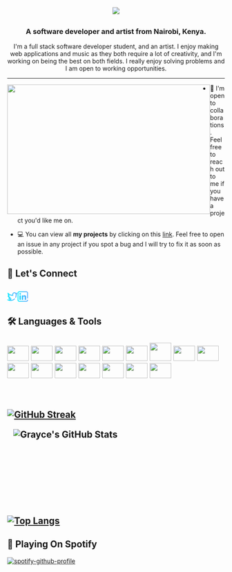 <h1 align="center">
    <img src="https://readme-typing-svg.herokuapp.com/?lines=Hi+there!+👋🏽;I'm+Grayce!+🦈;Nice+to+meet+you!+🙂&center=true&size=30&color=29d2a">
</h1>
<h3 align="center">A software developer and artist from Nairobi, Kenya.</h3>

<p align="center">I'm a full stack software developer student, and an artist. I enjoy making web applications and music as they both require a lot of creativity, and I'm working on being the best on both fields. I really enjoy solving problems and I am open to working opportunities.</p>

---

<img align="left" width="470px" height="300px" src="https://media0.giphy.com/media/BACNp4PYgXACSPujxi/200.webp?cid=ecf05e47czdtdnqxmled37wxu9qt20n3o1qaicw3jvk8qj9p&rid=200.webp&ct=g">

- 👥 I'm open to collaborations. Feel free to reach out to me if you have a project you'd like me on.

- 💻 You can view all **my projects** by clicking on this [link](https://github.com/Graycemuthui?tab=repositories). Feel free to open an issue in any project if you spot a bug and I will try to fix it as soon as possible.

 <h2>📲  Let's Connect<h2>
  <a href="https://twitter.com/Grayce_Muthui">
  <img align="left" alt="Grayce Muthui's Twitter" height="24px" src="https://raw.githubusercontent.com/shaqdeff/shaqdeff/main/twitter.png" />
 </a>
 <a href="https://www.linkedin.com/in/grayce-muthui/">
  <img align="left" alt="Grayce's LinkedIn" height="24px" src="https://raw.githubusercontent.com/shaqdeff/shaqdeff/main/linkedin.png" />
 </a>
</br>
 
 <h2>🛠 Languages & Tools<h2>
 <p align="left">
 <img height="35" width="50" src="https://cdn.jsdelivr.net/gh/devicons/devicon/icons/html5/html5-plain-wordmark.svg" />
 <img height="35" width="50" src="https://cdn.jsdelivr.net/gh/devicons/devicon/icons/css3/css3-plain-wordmark.svg" />
 <img height="35" width="50" src="https://cdn.jsdelivr.net/gh/devicons/devicon/icons/sass/sass-original.svg" />
 <img height="35" width="50" src="https://cdn.jsdelivr.net/gh/devicons/devicon/icons/gulp/gulp-plain.svg" />
 <img height="35" width="50" src="https://cdn.jsdelivr.net/gh/devicons/devicon/icons/javascript/javascript-plain.svg" />
 <img height="35" width="50" src="https://cdn.jsdelivr.net/gh/devicons/devicon/icons/git/git-original.svg" />
 <img height="42" width="50" src="https://cdn.jsdelivr.net/gh/devicons/devicon/icons/bootstrap/bootstrap-plain.svg" />
 <img height="35" width="50" src="https://cdn.jsdelivr.net/gh/devicons/devicon/icons/nodejs/nodejs-original-wordmark.svg" />
 <img height="35" width="50" src="https://cdn.jsdelivr.net/gh/devicons/devicon/icons/typescript/typescript-original.svg" />
 <img height="35" width="50" src="https://cdn.jsdelivr.net/gh/devicons/devicon/icons/redux/redux-original.svg" />
 <img height="35" width="50" src="https://cdn.jsdelivr.net/gh/devicons/devicon/icons/ruby/ruby-plain-wordmark.svg" />
 <img height="35" width="50" src="https://cdn.jsdelivr.net/gh/devicons/devicon/icons/rails/rails-plain-wordmark.svg" />
 <img height="35" width="50" src="https://cdn.jsdelivr.net/gh/devicons/devicon/icons/nextjs/nextjs-original-wordmark.svg" />
 <img height="35" width="50" src="https://cdn.jsdelivr.net/gh/devicons/devicon/icons/express/express-original-wordmark.svg" />
 <img height="35" width="50" src="https://cdn.jsdelivr.net/gh/devicons/devicon/icons/materialui/materialui-original.svg" />
 <img height="35" width="50" src="https://cdn.jsdelivr.net/gh/devicons/devicon/icons/tailwindcss/tailwindcss-plain.svg" />
                                                                                                                                           
 </p>
     
 </br>
 
[![GitHub Streak](https://github-readme-streak-stats.herokuapp.com?user=Graycemuthui&theme=monokai)](https://git.io/streak-stats)
    
 <div>      
 <img height="200" width="490" align="right"  src="https://github-readme-stats-eight-theta.vercel.app/api?username=Graycemuthui&show_icons=true&theme=gruvbox" alt="Grayce's GitHub Stats"/>

  

 </div>
    
 </br>
    
 [![Top Langs](https://github-readme-stats.vercel.app/api/top-langs/?username=Graycemuthui&layout=compact)](https://github.com/Graycemuthui/github-readme-stats)
 
 
 <h2>🎵 Playing On Spotify</h2>  
      
[![spotify-github-profile](https://spotify-github-profile.vercel.app/api/view?uid=31otta7twhjqdmryeiw5zcbogsei&cover_image=true&theme=default)](https://spotify-github-profile.vercel.app/api/view?uid=31otta7twhjqdmryeiw5zcbogsei&redirect=true)





